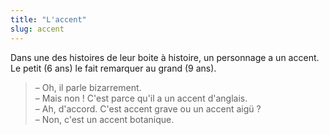 ```yaml
---
title: "L'accent"
slug: accent
---
```


Dans une des histoires de leur boite à histoire, un personnage a un accent. Le
petit (6 ans) le fait remarquer au grand (9 ans).

> – Oh, il parle bizarrement.  
> – Mais non ! C'est parce qu'il a un accent d'anglais.  
> – Ah, d'accord. C'est accent grave ou un accent aigü ?  
> – Non, c'est un accent botanique.
